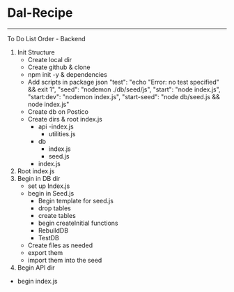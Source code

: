 # Dal-Recipe

---

To Do List Order - Backend

1. Init Structure
   - Create local dir
   - Create github & clone
   - npm init -y & dependencies
   - Add scripts in package json
     "test": "echo \"Error: no test specified\" && exit 1",
     "seed": "nodemon ./db/seed/js",
     "start": "node index.js",
     "start:dev": "nodemon index.js",
     "start-seed": "node db/seed.js && node index.js"
   - Create db on Postico
   - Create dirs & root index.js
     - api
       -index.js
       - utilities.js
     - db
       - index.js
       - seed.js
     - index.js
2. Root index.js
3. Begin in DB dir
   - set up Index.js
   - begin in Seed.js
     - Begin template for seed.js
     - drop tables
     - create tables
     - begin createInitial functions
     - RebuildDB
     - TestDB
   - Create files as needed
   - export them
   - import them into the seed
4. Begin API dir

- begin index.js
